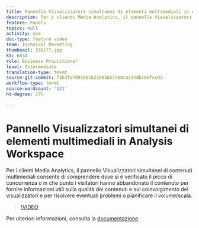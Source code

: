 ```yaml
---
title: Pannello Visualizzatori simultanei di elementi multimediali in Analysis Workspace
description: Per i clienti Media Analytics, il pannello Visualizzatori simultanei di contenuti multimediali consente di comprendere dove si è verificato il picco di concorrenza o in che punto i visitatori hanno abbandonato il contenuto per fornire informazioni utili sulla qualità dei contenuti e sul coinvolgimento dei visualizzatori e per risolvere eventuali problemi o pianificare il volume/scala.
feature: Panels
topics: null
activity: use
doc-type: feature video
team: Technical Marketing
thumbnail: 330177.jpg
kt: 6834
role: Business Practitioner
level: Intermediate
translation-type: tm+mt
source-git-commit: f3b3fa7d91b0cb21005b57768ca23ed6700fcc03
workflow-type: tm+mt
source-wordcount: '121'
ht-degree: 17%

---
```



# Pannello Visualizzatori simultanei di elementi multimediali in Analysis Workspace

Per i clienti Media Analytics, il pannello Visualizzatori simultanei di contenuti multimediali consente di comprendere dove si è verificato il picco di concorrenza o in che punto i visitatori hanno abbandonato il contenuto per fornire informazioni utili sulla qualità dei contenuti e sul coinvolgimento dei visualizzatori e per risolvere eventuali problemi o pianificare il volume/scala.

>[!VIDEO](https://video.tv.adobe.com/v/330177/?quality=12&learn=on)

Per ulteriori informazioni, consulta la [documentazione](https://experienceleague.adobe.com/docs/analytics/analyze/analysis-workspace/panels/media-concurrent-viewers.html?lang=en#analysis-workspace).
